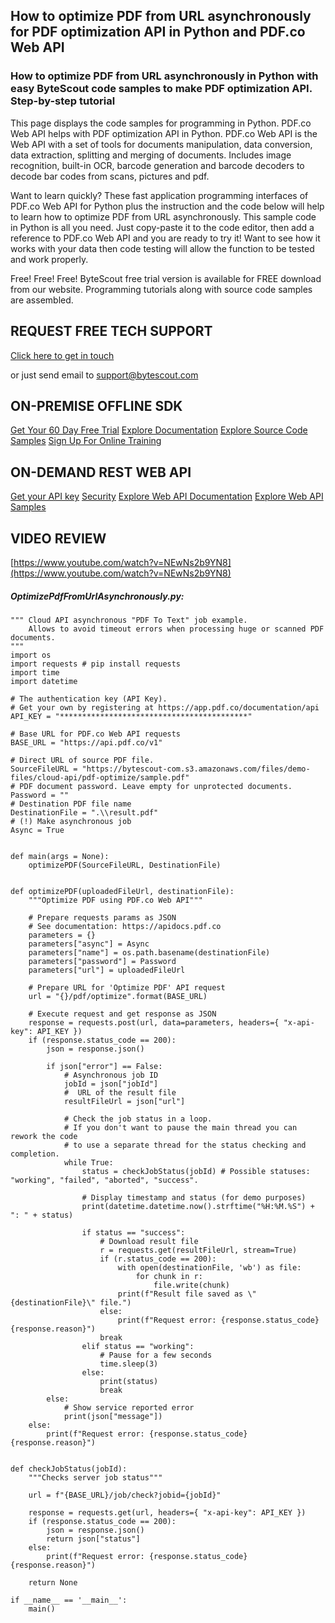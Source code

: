 ## How to optimize PDF from URL asynchronously for PDF optimization API in Python and PDF.co Web API

### How to optimize PDF from URL asynchronously in Python with easy ByteScout code samples to make PDF optimization API. Step-by-step tutorial

This page displays the code samples for programming in Python. PDF.co Web API helps with PDF optimization API in Python. PDF.co Web API is the Web API with a set of tools for documents manipulation, data conversion, data extraction, splitting and merging of documents. Includes image recognition, built-in OCR, barcode generation and barcode decoders to decode bar codes from scans, pictures and pdf.

Want to learn quickly? These fast application programming interfaces of PDF.co Web API for Python plus the instruction and the code below will help to learn how to optimize PDF from URL asynchronously.  This sample code in Python is all you need. Just copy-paste it to the code editor, then add a reference to PDF.co Web API and you are ready to try it! Want to see how it works with your data then code testing will allow the function to be tested and work properly.

Free! Free! Free! ByteScout free trial version is available for FREE download from our website. Programming tutorials along with source code samples are assembled.

## REQUEST FREE TECH SUPPORT

[Click here to get in touch](https://bytescout.zendesk.com/hc/en-us/requests/new?subject=PDF.co%20Web%20API%20Question)

or just send email to [support@bytescout.com](mailto:support@bytescout.com?subject=PDF.co%20Web%20API%20Question) 

## ON-PREMISE OFFLINE SDK 

[Get Your 60 Day Free Trial](https://bytescout.com/download/web-installer?utm_source=github-readme)
[Explore Documentation](https://bytescout.com/documentation/index.html?utm_source=github-readme)
[Explore Source Code Samples](https://github.com/bytescout/ByteScout-SDK-SourceCode/)
[Sign Up For Online Training](https://academy.bytescout.com/)


## ON-DEMAND REST WEB API

[Get your API key](https://app.pdf.co/signup?utm_source=github-readme)
[Security](https://pdf.co/security)
[Explore Web API Documentation](https://apidocs.pdf.co?utm_source=github-readme)
[Explore Web API Samples](https://github.com/bytescout/ByteScout-SDK-SourceCode/tree/master/PDF.co%20Web%20API)

## VIDEO REVIEW

[https://www.youtube.com/watch?v=NEwNs2b9YN8](https://www.youtube.com/watch?v=NEwNs2b9YN8)




<!-- code block begin -->

##### **OptimizePdfFromUrlAsynchronously.py:**
    
```
""" Cloud API asynchronous "PDF To Text" job example.
    Allows to avoid timeout errors when processing huge or scanned PDF documents.
"""
import os
import requests # pip install requests
import time
import datetime

# The authentication key (API Key).
# Get your own by registering at https://app.pdf.co/documentation/api
API_KEY = "******************************************"

# Base URL for PDF.co Web API requests
BASE_URL = "https://api.pdf.co/v1"

# Direct URL of source PDF file.
SourceFileURL = "https://bytescout-com.s3.amazonaws.com/files/demo-files/cloud-api/pdf-optimize/sample.pdf"
# PDF document password. Leave empty for unprotected documents.
Password = ""
# Destination PDF file name
DestinationFile = ".\\result.pdf"
# (!) Make asynchronous job
Async = True


def main(args = None):
    optimizePDF(SourceFileURL, DestinationFile)


def optimizePDF(uploadedFileUrl, destinationFile):
    """Optimize PDF using PDF.co Web API"""

    # Prepare requests params as JSON
    # See documentation: https://apidocs.pdf.co
    parameters = {}
    parameters["async"] = Async
    parameters["name"] = os.path.basename(destinationFile)
    parameters["password"] = Password
    parameters["url"] = uploadedFileUrl

    # Prepare URL for 'Optimize PDF' API request
    url = "{}/pdf/optimize".format(BASE_URL)

    # Execute request and get response as JSON
    response = requests.post(url, data=parameters, headers={ "x-api-key": API_KEY })
    if (response.status_code == 200):
        json = response.json()

        if json["error"] == False:
            # Asynchronous job ID
            jobId = json["jobId"]
            #  URL of the result file
            resultFileUrl = json["url"]
            
            # Check the job status in a loop. 
            # If you don't want to pause the main thread you can rework the code 
            # to use a separate thread for the status checking and completion.
            while True:
                status = checkJobStatus(jobId) # Possible statuses: "working", "failed", "aborted", "success".
                
                # Display timestamp and status (for demo purposes)
                print(datetime.datetime.now().strftime("%H:%M.%S") + ": " + status)
                
                if status == "success":
                    # Download result file
                    r = requests.get(resultFileUrl, stream=True)
                    if (r.status_code == 200):
                        with open(destinationFile, 'wb') as file:
                            for chunk in r:
                                file.write(chunk)
                        print(f"Result file saved as \"{destinationFile}\" file.")
                    else:
                        print(f"Request error: {response.status_code} {response.reason}")
                    break
                elif status == "working":
                    # Pause for a few seconds
                    time.sleep(3)
                else:
                    print(status)
                    break
        else:
            # Show service reported error
            print(json["message"])
    else:
        print(f"Request error: {response.status_code} {response.reason}")


def checkJobStatus(jobId):
    """Checks server job status"""

    url = f"{BASE_URL}/job/check?jobid={jobId}"
    
    response = requests.get(url, headers={ "x-api-key": API_KEY })
    if (response.status_code == 200):
        json = response.json()
        return json["status"]
    else:
        print(f"Request error: {response.status_code} {response.reason}")

    return None

if __name__ == '__main__':
    main()
```

<!-- code block end -->